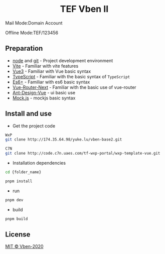 <div align="center"> <br> 
<h1>TEF Vben Ⅱ </h1>
</div>
Mail Mode:Domain Account

Offline Mode:TEF/123456

## Preparation

- [node](http://nodejs.org/) and [git](https://git-scm.com/) - Project development environment
- [Vite](https://vitejs.dev/) - Familiar with vite features
- [Vue3](https://v3.vuejs.org/) - Familiar with Vue basic syntax
- [TypeScript](https://www.typescriptlang.org/) - Familiar with the basic syntax of `TypeScript`
- [Es6+](http://es6.ruanyifeng.com/) - Familiar with es6 basic syntax
- [Vue-Router-Next](https://next.router.vuejs.org/) - Familiar with the basic use of vue-router
- [Ant-Design-Vue](https://2x.antdv.com/docs/vue/introduce-cn/) - ui basic use
- [Mock.js](https://github.com/nuysoft/Mock) - mockjs basic syntax

## Install and use

- Get the project code

```bash
WxP
git clone http://174.35.64.98/yuke.lu/vben-base2.git

C7N
git clone http://code.c7n.uaes.com/tf-wxp-portal/wxp-template-vue.git
```

- Installation dependencies

```bash
cd {folder_name}

pnpm install

```

- run

```bash
pnpm dev
```

- build

```bash
pnpm build
```
## License

[MIT © Vben-2020](./LICENSE)
